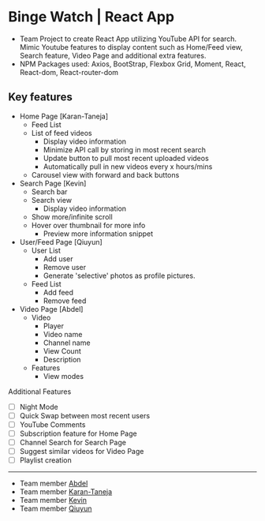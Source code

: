 # Binge Watch | React App
- Team Project to create React App utilizing YouTube API for search. Mimic Youtube features to display content such as Home/Feed view, Search feature, Video Page and additional extra features. 
- NPM Packages used: Axios, BootStrap, Flexbox Grid, Moment, React, React-dom, React-router-dom

## Key features
- Home Page [Karan-Taneja]
  * Feed List
  * List of feed videos
    - Display video information
    - Minimize API call by storing in most recent search
    - Update button to pull most recent uploaded videos
    - Automatically pull in new videos every x hours/mins
   - Carousel view with forward and back buttons
- Search Page [Kevin]
  * Search bar
  * Search view
    - Display video information
  * Show more/infinite scroll
  * Hover over thumbnail for more info
    - Preview more information snippet
- User/Feed Page [Qiuyun]
  * User List
    - Add user
    - Remove user
    - Generate 'selective' photos as profile pictures.
  * Feed List
    - Add feed
    - Remove feed
- Video Page  [Abdel]
  * Video
    - Player
    - Video name
    - Channel name
    - View Count
    - Description
  * Features
    - View modes
    
Additional Features
 - [ ] Night Mode
 - [ ] Quick Swap between most recent users
 - [ ] YouTube Comments
 - [ ] Subscription feature for Home Page
 - [ ] Channel Search for Search Page
 - [ ] Suggest similar videos for Video Page
 - [ ] Playlist creation
---
- Team member [Abdel](https://github.com/AbdelOufkir1)
- Team member [Karan-Taneja](https://github.com/Karan-Taneja)
- Team member [Kevin](https://github.com/Knkjett)
- Team member [Qiuyun](https://github.com/qiuyunchen)
